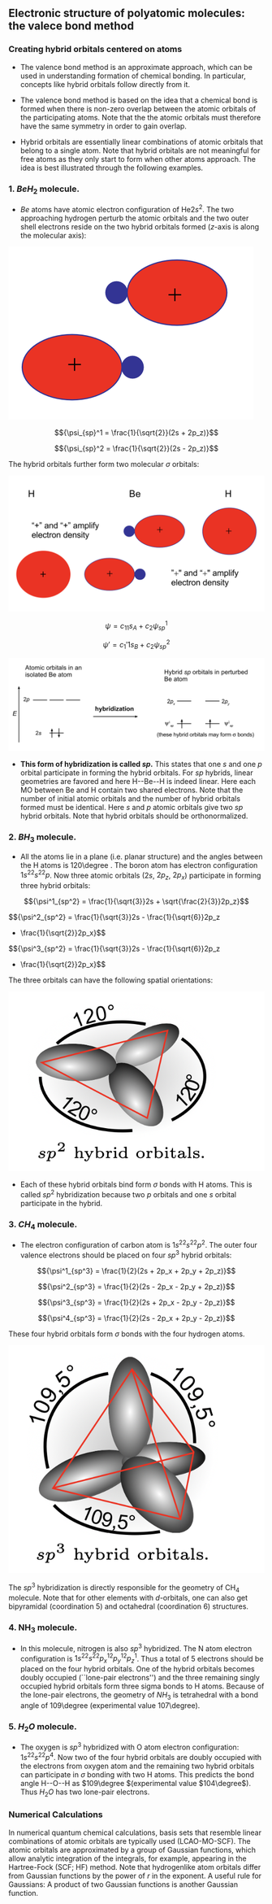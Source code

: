 ## Electronic structure of polyatomic molecules: the valece bond method


### Creating hybrid orbitals centered on atoms

- The valence bond method is an approximate approach, which can be used in  understanding formation of chemical bonding. In particular, concepts like  hybrid orbitals follow directly from it.

- The valence bond method is based on the idea that a chemical bond is formed  when there is non-zero overlap between the atomic orbitals of the participating  atoms. Note that the the atomic orbitals must therefore have the same symmetry in  order to gain overlap.

- Hybrid orbitals are essentially linear combinations of atomic orbitals that  belong to a single atom. Note that hybrid orbitals are not meaningful for free  atoms as they only start to form when other atoms approach. The idea is best  illustrated through the following examples.

### 1. $BeH_2$ molecule.

- $Be$ atoms have atomic electron configuration of He$2s^2$. The two approaching hydrogen perturb the atomic orbitals and the two outer shell electrons reside on the two hybrid orbitals formed ($z$-axis is along the molecular axis):

![](images/BeH1.png)

$${\psi_{sp}^1 = \frac{1}{\sqrt{2}}(2s + 2p_z)}$$

$${\psi_{sp}^2 = \frac{1}{\sqrt{2}}(2s - 2p_z)}$$

The hybrid orbitals further form two molecular $\sigma$ orbitals:

![](images/BeH2.png)

$${\psi = c_11s_A + c_2\psi_{sp}^1}$$

$${\psi' = c_1'1s_B + c_2\psi_{sp}^2}$$

![](images/BeH2-orbs.png)

- **This form of hybridization is called $sp$.** This states that one  $s$ and one $p$ orbital participate in forming the hybrid orbitals. For $sp$
hybrids, linear geometries are favored and here H--Be--H is indeed linear. 
Here each MO between Be and H contain two shared electrons. Note that the 
number of initial atomic orbitals and the number of hybrid orbitals formed must
be identical. Here $s$ and $p$ atomic orbitals give two $sp$ hybrid orbitals. 
Note that hybrid orbitals should be orthonormalized.

### 2. $BH_3$ molecule.

- All the atoms lie in a plane (i.e. planar 
structure) and the angles between the H atoms is 120\degree . The 
boron atom has electron configuration $1s^22s^22p$. Now three
atomic orbitals ($2s$, $2p_z$, $2p_x$) participate in forming three hybrid orbitals:

$${\psi^1_{sp^2} = \frac{1}{\sqrt{3}}2s + \sqrt{\frac{2}{3}}2p_z}$$

$${\psi^2_{sp^2} = \frac{1}{\sqrt{3}}2s - \frac{1}{\sqrt{6}}2p_z 
+ \frac{1}{\sqrt{2}}2p_x}$$

$${\psi^3_{sp^2} = \frac{1}{\sqrt{3}}2s - \frac{1}{\sqrt{6}}2p_z 
- \frac{1}{\sqrt{2}}2p_x}$$

The three orbitals can have the following spatial orientations:

![](images/BeH3.png)

- Each of these hybrid orbitals bind form $\sigma$ bonds with H atoms. This is 
called $sp^2$ hybridization because two $p$ orbitals and one $s$ orbital 
participate in the hybrid.

### 3. $CH_4$ molecule. 

- The electron configuration of carbon atom is
$1s^22s^22p^2$. The outer four valence electrons should be placed on four
$sp^3$ hybrid orbitals:

$${\psi^1_{sp^3} = \frac{1}{2}(2s + 2p_x + 2p_y + 2p_z)}$$

$${\psi^2_{sp^3} = \frac{1}{2}(2s - 2p_x - 2p_y + 2p_z)}$$

$${\psi^3_{sp^3} = \frac{1}{2}(2s + 2p_x - 2p_y - 2p_z)}$$

$${\psi^4_{sp^3} = \frac{1}{2}(2s - 2p_x + 2p_y - 2p_z)}$$


These four hybrid orbitals form $\sigma$ bonds with the four hydrogen atoms.

![](images/CH4.png)

The $sp^3$ hybridization is directly responsible for the geometry of CH$_4$ 
molecule. Note that for other elements with $d$-orbitals, one can also get 
bipyramidal (coordination 5) and octahedral (coordination 6) structures.


### 4. NH$_3$ molecule. 

- In this molecule, nitrogen is also $sp^3$ 
hybridized. The N atom electron configuration is $1s^22s^22p_x^12p_y^12p_z^1$. Thus
a total of 5 electrons should be placed on the four hybrid orbitals. One of the
hybrid orbitals becomes doubly occupied (``lone-pair electrons'') and the three
remaining singly occupied hybrid orbitals form three sigma bonds to H atoms.
Because of the lone-pair electrons, the geometry of $NH_3$ is tetrahedral with
a bond angle of 109\degree (experimental value 107\degree).


### 5. $H_2 O$ molecule. 

- The oxygen is $sp^3$ hybridized with O atom 
electron configuration: $1s^22s^22p^4$. Now two of
the four hybrid orbitals are doubly occupied with the electrons from 
oxygen atom and the remaining two hybrid orbitals can participate in $\sigma$ bonding 
with two H atoms. This predicts the bond angle H--O--H as $109\degree $(experimental 
value $104\degree$). Thus $H_2O$ has two lone-pair electrons.

### Numerical Calculations 

In numerical quantum chemical calculations, basis sets that resemble 
linear combinations of atomic orbitals are typically used (LCAO-MO-SCF). The 
atomic orbitals are approximated by a group of Gaussian functions, which allow 
analytic integration of the integrals, for example, appearing in the 
Hartree-Fock (SCF; HF) method. Note that hydrogenlike atom orbitals differ 
from Gaussian functions by the power of $r$ in the exponent. A useful rule for 
Gaussians: A product of two Gaussian functions is another Gaussian function.


